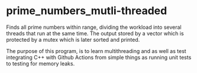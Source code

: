 # prime_numbers_mutli-threaded
Finds all prime numbers within range, dividing the workload into several threads that run at the same time. The output stored by a vector which is protected by a mutex which is later sorted and printed.

The purpose of this program, is to learn multithreading and as well as  test integrating C++ with Github Actions from simple things as running unit tests to testing for memory leaks. 
